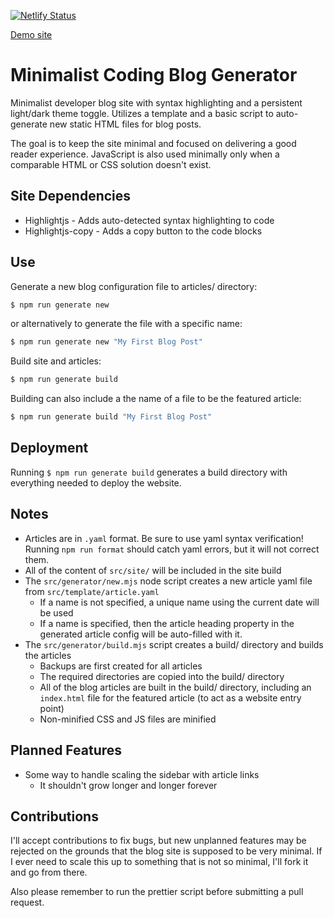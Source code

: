 [![Netlify Status](https://api.netlify.com/api/v1/badges/8006df7f-06b3-4949-8d3e-1f2e6b02b1dd/deploy-status)](https://app.netlify.com/sites/gregoridev/deploys)

[Demo site][demo_url]

# Minimalist Coding Blog Generator

Minimalist developer blog site with syntax highlighting and a persistent light/dark theme toggle.  Utilizes a template and a basic script to auto-generate new static HTML files for blog posts.

The goal is to keep the site minimal and focused on delivering a good reader experience.  JavaScript is also used minimally only when a comparable HTML or CSS solution doesn't exist.

## Site Dependencies

- Highlightjs - Adds auto-detected syntax highlighting to code
- Highlightjs-copy - Adds a copy button to the code blocks

## Use

Generate a new blog configuration file to articles/ directory:
```sh
$ npm run generate new
```
or alternatively to generate the file with a specific name:
```sh
$ npm run generate new "My First Blog Post"
```

Build site and articles:
```sh
$ npm run generate build
```

Building can also include a the name of a file to be the featured article:
```sh
$ npm run generate build "My First Blog Post"
```

## Deployment

Running `$ npm run generate build` generates a build directory with everything needed to deploy the website.

## Notes

- Articles are in `.yaml` format.  Be sure to use yaml syntax verification!  Running `npm run format` should catch yaml errors, but it will not correct them.
- All of the content of `src/site/` will be included in the site build
- The `src/generator/new.mjs` node script creates a new article yaml file from `src/template/article.yaml`
  * If a name is not specified, a unique name using the current date will be used
  * If a name is specified, then the article heading property in the generated article config will be auto-filled with it.
- The `src/generator/build.mjs` script creates a build/ directory and builds the articles
  * Backups are first created for all articles
  * The required directories are copied into the build/ directory
  * All of the blog articles are built in the build/ directory, including an `index.html` file for the featured article (to act as a website entry point)
  * Non-minified CSS and JS files are minified

## Planned Features

- Some way to handle scaling the sidebar with article links
    * It shouldn't grow longer and longer forever

## Contributions

I'll accept contributions to fix bugs, but new unplanned features may be rejected on the grounds that the blog site is supposed to be very minimal. If I ever need to scale this up to something that is not so minimal, I'll fork it and go from there.

Also please remember to run the prettier script before submitting a pull request.


[//]: #
[demo_url]: https://gregoridev.netlify.app/
